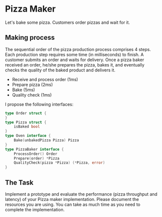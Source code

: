 # Pizza Maker

Let's bake some pizza. Customers order pizzas and wait for it.

## Making process
The sequential order of the pizza production process comprises 4 steps.
Each production step requires some time (in milliseconds) to finish.
A customer submits an order and waits for delivery. Once a pizza baker
received an order, he/she prepares the pizza, bakes it, and eventually
checks the quality of the baked product and delivers it.
 
- Receive and process order (1ms)
- Prepare pizza (2ms)
- Bake (5ms)
- Quality check (1ms)
 
I propose the following interfaces:
 
```go
type Order struct {
}
type Pizza struct {
    isBaked bool
}
type Oven interface {
    Bake(unbakedPizza Pizza) Pizza
}
type PizzaBaker interface {
    ProcessOrder() Order
    Prepare(order) *Pizza
    QualityCheck(pizza *Pizza) (*Pizza, error)
}
```
 
## The Task
 
Implement a prototype and evaluate the performance (pizza throughput and
latency) of your Pizza maker implementation. Please document the 
resources you are using.
You can take as much time as you need to complete the implementation.

